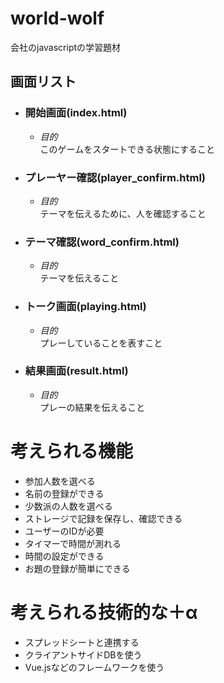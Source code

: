 # world-wolf
 会社のjavascriptの学習題材

## 画面リスト  
* ### 開始画面(index.html)
    * *目的*  
このゲームをスタートできる状態にすること

* ### プレーヤー確認(player_confirm.html)
    * *目的*  
テーマを伝えるために、人を確認すること

* ### テーマ確認(word_confirm.html)
    * *目的*  
テーマを伝えること

* ### トーク画面(playing.html)
    * *目的*  
プレーしていることを表すこと

* ### 結果画面(result.html)
    * *目的*  
プレーの結果を伝えること

# 考えられる機能
* 参加人数を選べる
* 名前の登録ができる
* 少数派の人数を選べる
* ストレージで記録を保存し、確認できる
* ユーザーのIDが必要
* タイマーで時間が測れる
* 時間の設定ができる
* お題の登録が簡単にできる

# 考えられる技術的な＋α
* スプレッドシートと連携する
* クライアントサイドDBを使う
* Vue.jsなどのフレームワークを使う